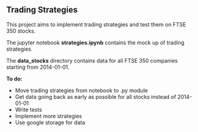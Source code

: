 ## Trading Strategies

This project aims to implement trading strategies and test them on FTSE 350 stocks. 

The jupyter notebook **strategies.ipynb** contains the mock up of trading strategies. 

The **data_stocks** directory contains data for all FTSE 350 companies starting from 2014-01-01.

**To do:**
- Move trading strategies from notebook to .py module
- Get data going back as early as possible for all stocks instead of 2014-01-01
- Write tests
- Implement more strategies
- Use google storage for data



